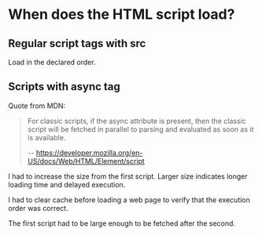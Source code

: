 # When does the HTML script load?

## Regular script tags with src

Load in the declared order.

## Scripts with async tag

Quote from MDN:

> For classic scripts, if the async attribute is present, then the classic script will be fetched in parallel to parsing and evaluated as soon as it is available.
>
> -- https://developer.mozilla.org/en-US/docs/Web/HTML/Element/script

I had to increase the size from the first script. Larger size indicates longer loading time and delayed execution.

I had to clear cache before loading a web page to verify that the execution order was correct.

The first script had to be large enough to be fetched after the second.
